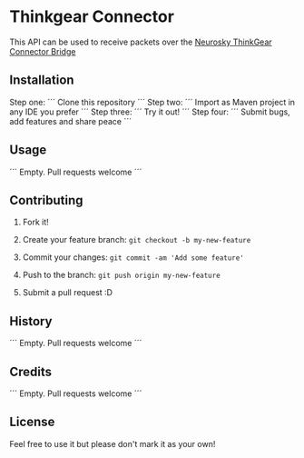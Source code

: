 # Thinkgear Connector



This API can be used to receive packets over the [Neurosky ThinkGear Connector Bridge](http://developer.neurosky.com/docs/doku.php?id=thinkgear_connector_tgc)



## Installation

Step one: 
´´´
Clone this repository
´´´
Step two:
´´´
Import as Maven project in any IDE you prefer
´´´
Step three:
´´´
Try it out!
´´´
Step four:
´´´
Submit bugs, add features and share peace
´´´


## Usage



´´´
Empty. Pull requests welcome
´´´



## Contributing



1. Fork it!

2. Create your feature branch: `git checkout -b my-new-feature`

3. Commit your changes: `git commit -am 'Add some feature'`

4. Push to the branch: `git push origin my-new-feature`

5. Submit a pull request :D



## History



´´´
Empty. Pull requests welcome
´´´



## Credits


´´´
Empty. Pull requests welcome
´´´


## License

Feel free to use it but please don't mark it as your own!

